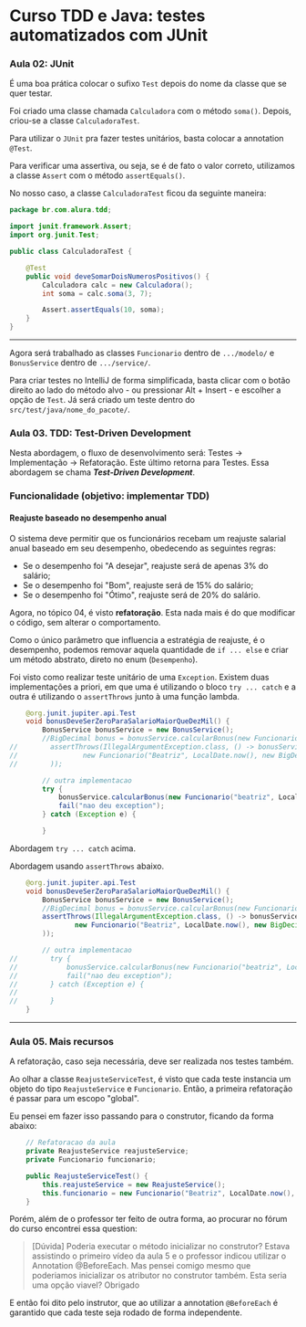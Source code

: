 # Curso TDD e Java: testes automatizados com JUnit

### Aula 02: JUnit

É uma boa prática colocar o sufixo `Test` depois do nome da classe que se quer testar.

Foi criado uma classe chamada `Calculadora` com o método `soma()`. Depois, criou-se a classe `CalculadoraTest`.

Para utilizar o `JUnit` pra fazer testes unitários, basta colocar a annotation `@Test`.

Para verificar uma assertiva, ou seja, se é de fato o valor correto, utilizamos a classe `Assert` com o método `assertEquals()`.

No nosso caso, a classe `CalculadoraTest` ficou da seguinte maneira:

```java
package br.com.alura.tdd;

import junit.framework.Assert;
import org.junit.Test;

public class CalculadoraTest {

    @Test
    public void deveSomarDoisNumerosPositivos() {
        Calculadora calc = new Calculadora();
        int soma = calc.soma(3, 7);

        Assert.assertEquals(10, soma);
    }
}
```

---

Agora será trabalhado as classes `Funcionario` dentro de `.../modelo/` e `BonusService` dentro de `.../service/`.

Para criar testes no IntelliJ de forma simplificada, basta clicar com o botão direito ao lado do método alvo - ou pressionar Alt + Insert - e escolher a opção de `Test`.
Já será criado um teste dentro do `src/test/java/nome_do_pacote/`.

### Aula 03. TDD: Test-Driven Development

Nesta abordagem, o fluxo de desenvolvimento será: Testes -> Implementação -> Refatoração. Este último retorna para Testes. Essa abordagem se chama **_Test-Driven Development_**.

### Funcionalidade (objetivo: implementar TDD)

#### Reajuste baseado no desempenho anual

O sistema deve permitir que os funcionários recebam um reajuste salarial anual baseado em seu desempenho, obedecendo as seguintes regras:

- Se o desempenho foi "A desejar", reajuste será de apenas 3% do salário;
- Se o desempenho foi "Bom", reajuste será de 15% do salário;
- Se o desempenho foi "Ótimo", reajuste será de 20% do salário.

Agora, no tópico 04, é visto **refatoração**. Esta nada mais é do que modificar o código, sem alterar o comportamento.

Como o único parâmetro que influencia a estratégia de reajuste, é o desempenho, podemos removar aquela quantidade de `if ... else` e criar um método abstrato, direto no enum (`Desempenho`).

Foi visto como realizar teste unitário de uma `Exception`. Existem duas implementações a priori, em que uma é utilizando o bloco `try ... catch`
e a outra é utilizando o `assertThrows` junto à uma função lambda.

```java
    @org.junit.jupiter.api.Test
    void bonusDeveSerZeroParaSalarioMaiorQueDezMil() {
        BonusService bonusService = new BonusService();
        //BigDecimal bonus = bonusService.calcularBonus(new Funcionario("Beatriz", LocalDate.now(), new BigDecimal(30000)));
//        assertThrows(IllegalArgumentException.class, () -> bonusService.calcularBonus(
//                new Funcionario("Beatriz", LocalDate.now(), new BigDecimal(30000))
//        ));

        // outra implementacao
        try {
            bonusService.calcularBonus(new Funcionario("beatriz", LocalDate.now(), new BigDecimal(30000.00)));
            fail("nao deu exception");
        } catch (Exception e) {

        }
```
Abordagem `try ... catch` acima.

Abordagem usando `assertThrows` abaixo.
```java
    @org.junit.jupiter.api.Test
    void bonusDeveSerZeroParaSalarioMaiorQueDezMil() {
        BonusService bonusService = new BonusService();
        //BigDecimal bonus = bonusService.calcularBonus(new Funcionario("Beatriz", LocalDate.now(), new BigDecimal(30000)));
        assertThrows(IllegalArgumentException.class, () -> bonusService.calcularBonus(
                new Funcionario("Beatriz", LocalDate.now(), new BigDecimal(30000))
        ));

        // outra implementacao
//        try {
//            bonusService.calcularBonus(new Funcionario("beatriz", LocalDate.now(), new BigDecimal(30000.00)));
//            fail("nao deu exception");
//        } catch (Exception e) {
//
//        }
    }
```
---

### Aula 05. Mais recursos

A refatoração, caso seja necessária, deve ser realizada nos testes também.

Ao olhar a classe `ReajusteServiceTest`, é visto que cada teste instancia um objeto do tipo `ReajusteService` e `Funcionario`. Então, a primeira refatoração é passar para um escopo "global".

Eu pensei em fazer isso passando para o construtor, ficando da forma abaixo:

```java
    // Refatoracao da aula
    private ReajusteService reajusteService;
    private Funcionario funcionario;

    public ReajusteServiceTest() {
        this.reajusteService = new ReajusteService();
        this.funcionario = new Funcionario("Beatriz", LocalDate.now(), new BigDecimal(1000));
    }
```

Porém, além de o professor ter feito de outra forma, ao procurar no fórum do curso encontrei essa question:

> [Dúvida] Poderia executar o método inicializar no construtor? 
> Estava assistindo o primeiro vídeo da aula 5 e o professor indicou utilizar o Annotation @BeforeEach. Mas pensei comigo mesmo que poderiamos inicializar os atributor no construtor também. Esta seria uma opção viavel?  Obrigado

E então foi dito pelo instrutor, que ao utilizar a annotation `@BeforeEach` é garantido que cada teste seja rodado de forma independente.